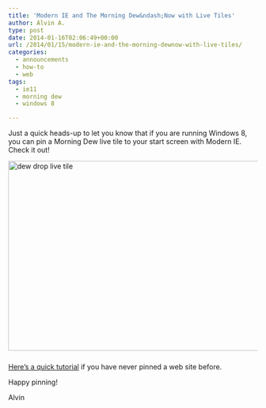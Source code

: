 ```yaml
---
title: 'Modern IE and The Morning Dew&ndash;Now with Live Tiles'
author: Alvin A.
type: post
date: 2014-01-16T02:06:49+00:00
url: /2014/01/15/modern-ie-and-the-morning-dewnow-with-live-tiles/
categories:
  - announcements
  - how-to
  - web
tags:
  - ie11
  - morning dew
  - windows 8

---
```

Just a quick heads-up to let you know that if you are running Windows 8, you can pin a Morning Dew live tile to your start screen with Modern IE. Check it out!

[<img loading="lazy" decoding="async" title="dew drop live tile" style="border-top: 0px; border-right: 0px; background-image: none; border-bottom: 0px; padding-top: 0px; padding-left: 0px; margin: 0px 0px 10px; border-left: 0px; display: inline; padding-right: 0px" border="0" alt="dew drop live tile" src="/wp-content/uploads/2014/01/dew-drop-live-tile_thumb.png" width="644" height="384" />][1]

<a href="http://www.intowindows.com/how-to-pin-web-pages-to-start-screen-in-windows-8/" target="_blank">Here’s a quick tutorial</a> if you have never pinned a web site before.

Happy pinning!

Alvin

 [1]: /wp-content/uploads/2014/01/dew-drop-live-tile.png